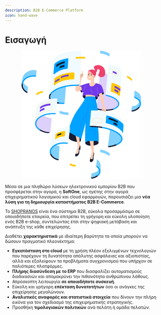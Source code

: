 ```yaml
---
description: B2B E-Commerce Platform
icon: hand-wave
---
```


# Εισαγωγή

<div align="center"><figure><img src=".gitbook/assets/Group.png" alt="" width="396"><figcaption></figcaption></figure></div>

Μέσα σε μια πληθώρα λύσεων ηλεκτρονικού εμπορίου B2B που προσφέρεται στην αγορά, η **SoftOne**, ως ηγέτης στην αγορά επιχειρηματικού λογισμικού και cloud εφαρμογών, παρουσιάζει μια **νέα λύση για τη δημιουργία καταστήματος Β2Β Ε-Commerce**.&#x20;

Το [SHOPRANOS](https://shopranos.gr/) είναι ένα σύστημα Β2Β, εύκολα προσαρμόσιμο σε οποιαδήποτε εταιρεία, που επιτρέπει τη γρήγορη και εύκολη υλοποίηση ενός B2B e-shop, συντελώντας έτσι στην ψηφιακή μετάβαση και ανάπτυξη της κάθε επιχείρησης.

Διαθέτει **χαρακτηριστικά** με ιδιαίτερη βαρύτητα τα οποία μπορούν να δώσουν πραγματικό πλεονέκτημα:

* **Εγκατάσταση στο cloud** με τη χρήση πλέον εξελιγμένων τεχνολογιών που παρέχουν τη δυνατότητα απόλυτης ασφάλειας και αξιοπιστίας, αλλά και εξαλείφουν τα προβλήματα συγχρονισμού που υπήρχαν σε παλιότερες πλατφόρμες.
* **Πλήρης διασύνδεση με το ERP** που διασφαλίζει αυτοματισμούς διαδικασιών και απομακρύνει την πιθανότητα ανθρώπινου λάθους.&#x20;
* Απρόσκοπτη λειτουργία **σε οποιαδήποτε συσκευή**.
* Εύκολη και γρήγορη **επέκταση δυνατοτήτων** όσο οι ανάγκες της επιχείρησης μεγαλώνουν.
* **Αναλυτικές αναφορές και στατιστικά στοιχεία** που δίνουν την πλήρη εικόνα για τον σχεδιασμό της επιχειρηματικής στρατηγικής.
* Προσθήκη **τιμολογιακών πολιτικών** ανά πελάτη ή ομάδα πελατών.
